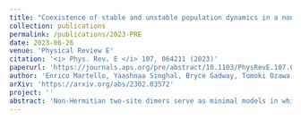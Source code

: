 ```yaml
---
title: "Coexistence of stable and unstable population dynamics in a nonlinear non-Hermitian mechanical dimer"
collection: publications
permalink: /publications/2023-PRE
date: 2023-06-26
venue: 'Physical Review E'
citation: '<i> Phys. Rev. E </i> 107, 064211 (2023)'
paperurl: 'https://journals.aps.org/pre/abstract/10.1103/PhysRevE.107.064211'
author: 'Enrico Martello, Yaashnaa Singhal, Bryce Gadway, Tomoki Ozawa, Hannah M. Price'
arXiv: 'https://arxiv.org/abs/2302.03572'
project: ''
abstract: 'Non-Hermitian two-site dimers serve as minimal models in which to explore the interplay of gain and loss in dynamical systems. In this paper, we experimentally and theoretically investigate the dynamics of non-Hermitian dimer models with non-reciprocal hoppings between the two sites. We investigate two types of non-Hermitian couplings; one is when asymmetric hoppings are externally introduced, and the other is when the non-reciprocal hoppings depend on the population imbalance between the two sites, thus introducing the non-Hermiticity in a dynamical manner. We engineer the models in our synthetic mechanical set-up comprised of two classical harmonic oscillators coupled by measurement-based feedback. For fixed non-reciprocal hoppings, we observe that, when the strength of these hoppings is increased, there is an expected transition from a PT-symmetric regime, where oscillations in the population are stable and bounded, to a PT-broken regime, where the oscillations are unstable and the population grows/decays exponentially. However, when the non-Hermiticity is dynamically introduced, we also find a third intermediate regime in which these two behaviors coexist, meaning that we can tune from stable to unstable population dynamics by simply changing the initial phase difference between the two sites. As we explain, this behavior can be understood by theoretically exploring the emergent fixed points of a related dimer model in which the non-reciprocal hoppings depends on the normalized population imbalance. Our study opens the way for the future exploration of non-Hermitian dynamics and exotic lattice models in synthetic mechanical networks.'
---
```

